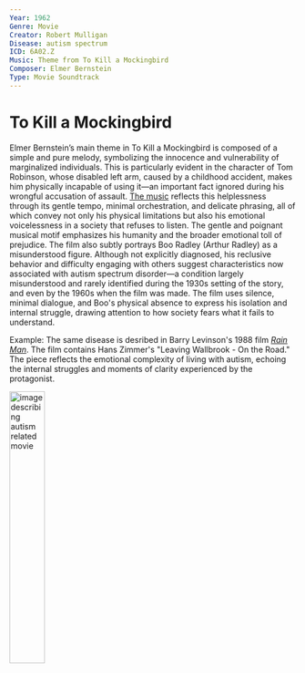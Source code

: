 ```yaml
---
Year: 1962
Genre: Movie
Creator: Robert Mulligan
Disease: autism spectrum
ICD: 6A02.Z
Music: Theme from To Kill a Mockingbird
Composer: Elmer Bernstein
Type: Movie Soundtrack
---
```


# To Kill a Mockingbird

Elmer Bernstein’s main theme in To Kill a Mockingbird is composed of a simple and pure melody, symbolizing the innocence and vulnerability of marginalized individuals. This is particularly evident in the character of Tom Robinson, whose disabled left arm, caused by a childhood accident, makes him physically incapable of using it—an important fact ignored during his wrongful accusation of assault. [The music](https://youtu.be/_t98LWNwUhI?si=LBWfY2Ib_pMMW1wZ) reflects this helplessness through its gentle tempo, minimal orchestration, and delicate phrasing, all of which convey not only his physical limitations but also his emotional voicelessness in a society that refuses to listen. The gentle and poignant musical motif emphasizes his humanity and the broader emotional toll of prejudice. The film also subtly portrays Boo Radley (Arthur Radley) as a misunderstood figure. Although not explicitly diagnosed, his reclusive behavior and difficulty engaging with others suggest characteristics now associated with autism spectrum disorder—a condition largely misunderstood and rarely identified during the 1930s setting of the story, and even by the 1960s when the film was made. The film uses silence, minimal dialogue, and Boo's physical absence to express his isolation and internal struggle, drawing attention to how society fears what it fails to understand.

Example: The same disease is desribed in Barry Levinson's 1988 film [*Rain Man*](ahn_ire.md). The film contains Hans Zimmer's "Leaving Wallbrook - On the Road." The piece reflects the emotional complexity of living with autism, echoing the internal struggles and moments of clarity experienced by the protagonist.

<img scr="./ha_jeonghyeon_img.jpg" alt="image describing autism related movie" style="width:35%;" />
